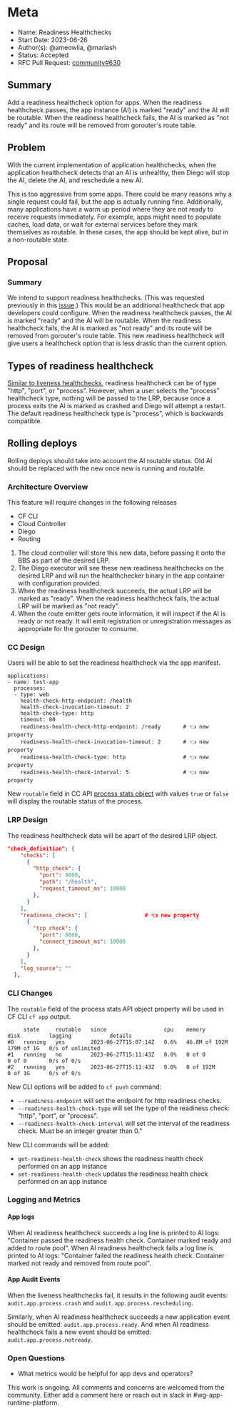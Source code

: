 # Meta
[meta]: #meta
- Name: Readiness Healthchecks
- Start Date: 2023-06-26
- Author(s): @ameowlia, @mariash
- Status: Accepted
- RFC Pull Request: [community#630](https://github.com/cloudfoundry/community/pull/630)


## Summary

Add a readiness healthcheck option for apps. When the readiness healthcheck
passes, the app instance (AI) is marked "ready" and the AI will be routable.
When the readiness healthcheck fails, the AI is marked as "not ready" and its
route will be removed from gorouter's route table.

## Problem

With the current implementation of application healthchecks, when the
application healthcheck detects that an AI is unhealthy, then Diego will stop
the AI, delete the AI, and reschedule a new AI.

This is too aggressive from some apps. There could be many reasons why a single
request could fail, but the app is actually running fine. Additionally, many
applications have a warm up period where they are not ready to receive requests
immediately. For example, apps might need to populate caches, load data, or wait
for external services before they mark themselves as routable. In these cases,
the app should be kept alive, but in a non-routable state.

## Proposal

### Summary
We intend to support readiness healthchecks. (This was requested previously in
this [issue](https://github.com/cloudfoundry/cloud_controller_ng/issues/1706).)
This would be an additional healthcheck that app developers could configure.
When the readiness healthcheck passes, the AI is marked "ready" and the AI will
be routable. When the readiness healthcheck fails, the AI is marked as "not
ready" and its route will be removed from gorouter's route table. This new
readiness healthcheck will give users a healthcheck option that is less drastic
than the current option.

## Types of readiness healthcheck

[Similar to liveness healthchecks](https://docs.cloudfoundry.org/devguide/deploy-apps/healthchecks.html), readiness healthcheck can be of type "http", "port", or "process".
However, when a user selects the "process" healthcheck type, nothing will be passed to the LRP, because once a process exits the AI
is marked as crashed and Diego will attempt a restart. The default readiness healthcheck type is "process", which is backwards compatible.

## Rolling deploys

Rolling deploys should take into account the AI routable status. Old AI should
be replaced with the new once new is running and routable.

### Architecture Overview
This feature will require changes in the following releases

* CF CLI
* Cloud Controller
* Diego
* Routing

1. The cloud controller will store this new data, before passing it onto the BBS
   as part of the desired LRP.
2. The Diego executor will see these new readiness healthchecks on the desired
   LRP and will run the healthchecker binary in the app container with
   configuration provided.
3. When the readiness healthcheck succeeds, the actual LRP will be marked as
   "ready". When the readiness healthcheck fails, the actual LRP will be marked
   as "not ready".
4. When the route emitter gets route information, it will inspect if the AI is
   ready or not ready. It will emit registration or unregistration messages as
   appropriate for the gorouter to consume.

### CC Design
Users will be able to set the readiness healthcheck via the app manifest.

```
applications:
- name: test-app
  processes:
  - type: web
    health-check-http-endpoint: /health
    health-check-invocation-timeout: 2
    health-check-type: http
    timeout: 80
    readiness-health-check-http-endpoint: /ready       # 👈 new property
    readiness-health-check-invocation-timeout: 2       # 👈 new property
    readiness-health-check-type: http                  # 👈 new property
    readiness-health-check-interval: 5                 # 👈 new property
```

New `routable` field in CC API [process stats
object](https://v3-apidocs.cloudfoundry.org/version/3.141.0/index.html#the-process-stats-object)
with values `true` or `false` will display the routable status of the process.

### LRP Design

The readiness healthcheck data will be apart of the desired LRP object.

```json
"check_definition": {
    "checks": [
      {
        "http_check": {
          "port": 8080,
          "path": "/health",
          "request_timeout_ms": 10000
        },
      }
    ],
    "readiness_checks": [                  # 👈 new property
      {
        "tcp_check": {
          "port": 8080,
          "connect_timeout_ms": 10000
        },
      }
    ],
    "log_source": ""
  },
```

### CLI Changes

The `routable` field of the process stats API object property will be used in
CF CLI `cf app` output.

```
     state     routable   since                  cpu    memory          disk         logging            details
#0   running   yes        2023-06-27T15:07:14Z   0.6%   46.8M of 192M   179M of 1G   0/s of unlimited
#1   running   no         2023-06-27T15:11:43Z   0.0%   0 of 0          0 of 0       0/s of 0/s
#2   running   yes        2023-06-27T15:11:43Z   0.0%   0 of 192M       0 of 1G      0/s of 0/s
```

New CLI options will be added to `cf push` command:

* `--readiness-endpoint` will set the endpoint for http readiness
  checks.
* `--readiness-health-check-type` will set the type of the readiness
  check: "http", "port", or "process".
* `--readiness-health-check-interval` will set the interval of the readiness
  check. Must be an integer greater than 0."

New CLI commands will be added:

* `get-readiness-health-check` shows the readiness health check performed on an
  app instance
* `set-readiness-health-check` updates the readiness health check performed on
  an app instance

### Logging and Metrics

#### App logs

When AI readiness healthcheck succeeds a log line is printed to AI logs:
"Container passed the readiness health check. Container marked ready and added
to route pool". When AI readiness healthcheck fails a log line is printed to AI
logs: "Container failed the readiness health check. Container marked not ready
and removed from route pool".

#### App Audit Events

When the liveness healthchecks fail, it results in the following audit events:
`audit.app.process.crash` and `audit.app.process.rescheduling`.

Similarly, when AI readiness healthcheck succeeds a new application event should be emitted:
`audit.app.process.ready`. And when AI readiness healthcheck fails a new event should be emitted:
`audit.app.process.notready`.

### Open Questions
* What metrics would be helpful for app devs and operators?

This work is ongoing. All comments and concerns are welcomed from the community.
Either add a comment here or reach out in slack in #wg-app-runtime-platform.


